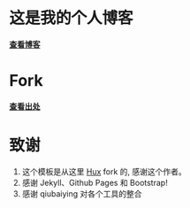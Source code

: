 # 这是我的个人博客

**[查看博客](https://lpanglers.github.io)**

# Fork
**[查看出处](https://github.com/qiubaiying/qiubaiying.github.io)**

# 致谢
1. 这个模板是从这里 [Hux](https://github.com/Huxpro/huxpro.github.io) fork 的, 感谢这个作者。
2. 感谢 Jekyll、Github Pages 和 Bootstrap!
3. 感谢 qiubaiying 对各个工具的整合


